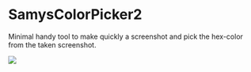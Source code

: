 # SamysColorPicker2

Minimal handy tool to make quickly a screenshot and pick the hex-color from the taken screenshot.

![](https://raw.github.com/srad/SamysColorPicker2/master/doc/demo1.gif)